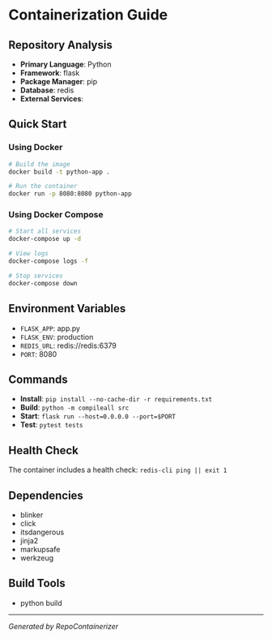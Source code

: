 # Containerization Guide

## Repository Analysis
- **Primary Language**: Python
- **Framework**: flask
- **Package Manager**: pip
- **Database**: redis
- **External Services**: 

## Quick Start

### Using Docker
```bash
# Build the image
docker build -t python-app .

# Run the container
docker run -p 8080:8080 python-app
```

### Using Docker Compose
```bash
# Start all services
docker-compose up -d

# View logs
docker-compose logs -f

# Stop services
docker-compose down
```

## Environment Variables
- `FLASK_APP`: app.py
- `FLASK_ENV`: production
- `REDIS_URL`: redis://redis:6379
- `PORT`: 8080

## Commands
- **Install**: `pip install --no-cache-dir -r requirements.txt`
- **Build**: `python -m compileall src`
- **Start**: `flask run --host=0.0.0.0 --port=$PORT`
- **Test**: `pytest tests`

## Health Check
The container includes a health check: `redis-cli ping || exit 1`

## Dependencies
- blinker
- click
- itsdangerous
- jinja2
- markupsafe
- werkzeug

## Build Tools
- python build

---
*Generated by RepoContainerizer*
